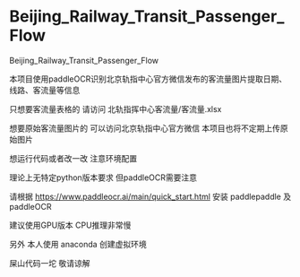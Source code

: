 # Beijing_Railway_Transit_Passenger_Flow
Beijing_Railway_Transit_Passenger_Flow

本项目使用paddleOCR识别北京轨指中心官方微信发布的客流量图片提取日期、线路、客流量等信息


只想要客流量表格的 请访问 北轨指挥中心客流量/客流量.xlsx

想要原始客流量图片的 可以访问北京轨指中心官方微信 本项目也将不定期上传原始图片


想运行代码或者改一改 注意环境配置

理论上无特定python版本要求 但paddleOCR需要注意

请根据 https://www.paddleocr.ai/main/quick_start.html 安装 paddlepaddle 及 paddleOCR

建议使用GPU版本 CPU推理非常慢

另外 本人使用 anaconda 创建虚拟环境


屎山代码一坨 敬请谅解
